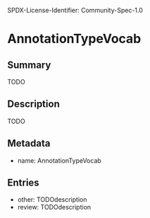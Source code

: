 SPDX-License-Identifier: Community-Spec-1.0

# AnnotationTypeVocab

## Summary

TODO

## Description

TODO

## Metadata

- name: AnnotationTypeVocab

## Entries

- other: TODOdescription
- review: TODOdescription

